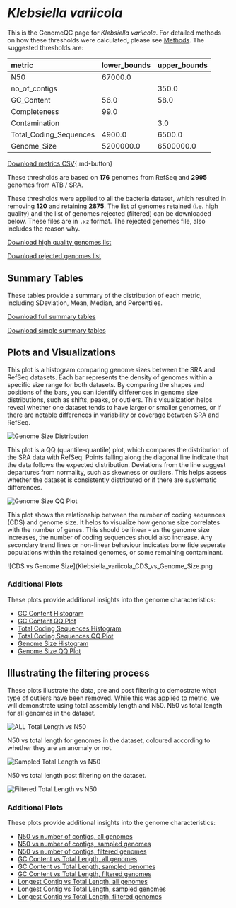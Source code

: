 # *Klebsiella variicola*

This is the GenomeQC page for *Klebsiella variicola*. For detailed methods on how these thresholds were calculated, please see [Methods](../../methods.md).
The suggested thresholds are: 

| metric                 | lower_bounds   | upper_bounds   |
|:-----------------------|:---------------|:---------------|
| N50                    | 67000.0        |                |
| no_of_contigs          |                | 350.0          |
| GC_Content             | 56.0           | 58.0           |
| Completeness           | 99.0           |                |
| Contamination          |                | 3.0            |
| Total_Coding_Sequences | 4900.0         | 6500.0         |
| Genome_Size            | 5200000.0      | 6500000.0      |

[Download metrics CSV](Klebsiella_variicola_metrics.csv){.md-button}


These thresholds are based on **176** genomes from RefSeq and **2995** genomes from ATB / SRA.

These thresholds were applied to all the bacteria dataset, which resulted in removing **120** and retaining **2875**.
The list of genomes retained (i.e. high quality) and the list of genomes rejected (filtered) can be downloaded below. These files are in `.xz` format. The rejected genomes file, also includes the reason why.

[Download high quality genomes list](Klebsiella_variicola_high_quality_genomes.csv.xz)


[Download rejected genomes list](Klebsiella_variicola_filtered_out_genomes.csv.xz)



## Summary Tables
These tables provide a summary of the distribution of each metric, including SDeviation, Mean, Median, and Percentiles.

[Download full summary tables](summary.csv)

[Download simple summary tables](selected_summary.csv)

## Plots and Visualizations

This plot is a histogram comparing genome sizes between the SRA and RefSeq datasets. Each bar represents the density of genomes within a specific size range for both datasets. By comparing the shapes and positions of the bars, you can identify differences in genome size distributions, such as shifts, peaks, or outliers. This visualization helps reveal whether one dataset tends to have larger or smaller genomes, or if there are notable differences in variability or coverage between SRA and RefSeq.

![Genome Size Distribution](Genome_Size_refseq_histogram_kde.png)

This plot is a QQ (quantile-quantile) plot, which compares the distribution of the SRA data with RefSeq. Points falling along the diagonal line indicate that the data follows the expected distribution. Deviations from the line suggest departures from normality, such as skewness or outliers. This helps assess whether the dataset is consistently distributed or if there are systematic differences.

![Genome Size QQ Plot](Genome_Size_refseq_qqplot.png)

This plot shows the relationship between the number of coding sequences (CDS) and genome size. It helps to visualize how genome size correlates with the number of genes. This should be linear - as the genome size increases, the number of coding sequences should also increase. Any secondary trend lines or non-linear behaviour indicates bone fide seperate populations within the retained genomes, or some remaining contaminant. 

![CDS vs Genome Size](Klebsiella_variicola_CDS_vs_Genome_Size.png

### Additional Plots

These plots provide additional insights into the genome characteristics:

- [GC Content Histogram](GC_Content_refseq_histogram_kde.png)
- [GC Content QQ Plot](GC_Content_refseq_qqplot.png)
- [Total Coding Sequences Histogram](Total_Coding_Sequences_refseq_histogram_kde.png)
- [Total Coding Sequences QQ Plot](Total_Coding_Sequences_refseq_qqplot.png)
- [Genome Size Histogram](Genome_Size_refseq_histogram_kde.png)
- [Genome Size QQ Plot](Genome_Size_refseq_qqplot.png)
## Illustrating the filtering process
These plots illustrate the data, pre and post filtering to demostrate what type of outliers have been removed. While this was applied to metric, we will demonstrate using total assembly length and N50.
N50 vs total length for all genomes in the dataset.

![ALL Total Length vs N50](Klebsiella_variicola_all_total_length_N50.png)

N50 vs total length for genomes in the dataset, coloured according to whether they are an anomaly or not.

![Sampled Total Length vs N50](Klebsiella_variicola_sample_total_length_N50.png)

N50 vs total length post filtering on the dataset.

![Filtered Total Length vs N50](Klebsiella_variicola_filt_total_length_N50.png)

### Additional Plots

These plots provide additional insights into the genome characteristics:

- [N50 vs number of contigs, all genomes](Klebsiella_variicola_all_N50_number.png)
- [N50 vs number of contigs, sampled genomes](Klebsiella_variicola_sample_N50_number.png)
- [N50 vs number of contigs, filtered genomes](Klebsiella_variicola_filt_N50_number.png)
- [GC Content vs Total Length, all genomes](Klebsiella_variicola_all_total_length_GC_Content.png)
- [GC Content vs Total Length, sampled genomes](Klebsiella_variicola_sample_total_length_GC_Content.png)
- [GC Content vs Total Length, filtered genomes](Klebsiella_variicola_filt_total_length_GC_Content.png)
- [Longest Contig vs Total Length, all genomes](Klebsiella_variicola_all_total_length_longest.png)
- [Longest Contig vs Total Length, sampled genomes](Klebsiella_variicola_sample_total_length_longest.png)
- [Longest Contig vs Total Length, filtered genomes](Klebsiella_variicola_filt_total_length_longest.png)
